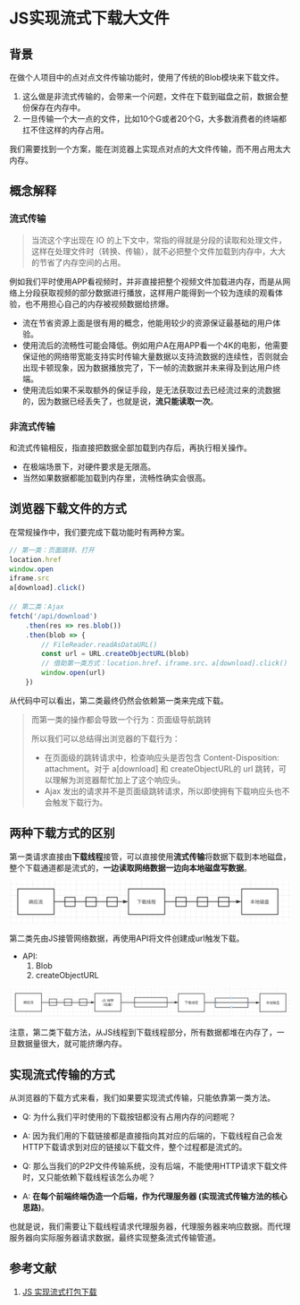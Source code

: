 # JS实现流式下载大文件

## 背景

在做个人项目中的点对点文件传输功能时，使用了传统的Blob模块来下载文件。

1. 这么做是非流式传输的，会带来一个问题，文件在下载到磁盘之前，数据会整份保存在内存中。
2. 一旦传输一个大一点的文件，比如10个G或者20个G，大多数消费者的终端都扛不住这样的内存占用。

我们需要找到一个方案，能在浏览器上实现点对点的大文件传输，而不用占用太大内存。

## 概念解释

### 流式传输

> 当流这个字出现在 IO 的上下文中，常指的得就是分段的读取和处理文件，这样在处理文件时（转换、传输），就不必把整个文件加载到内存中，大大的节省了内存空间的占用。

例如我们平时使用APP看视频时，并非直接把整个视频文件加载进内存，而是从网络上分段获取视频的部分数据进行播放，这样用户能得到一个较为连续的观看体验，也不用担心自己的内存被视频数据给挤爆。

- 流在节省资源上面是很有用的概念，他能用较少的资源保证最基础的用户体验。
- 使用流后的流畅性可能会降低。例如用户A在用APP看一个4K的电影，他需要保证他的网络带宽能支持实时传输大量数据以支持流数据的连续性，否则就会出现卡顿现象，因为数据播放完了，下一帧的流数据并未来得及到达用户终端。
- 使用流后如果不采取额外的保证手段，是无法获取过去已经流过来的流数据的，因为数据已经丢失了，也就是说，**流只能读取一次**。

### 非流式传输

和流式传输相反，指直接把数据全部加载到内存后，再执行相关操作。

- 在极端场景下，对硬件要求是无限高。
- 当然如果数据都能加载到内存里，流畅性确实会很高。

## 浏览器下载文件的方式

在常规操作中，我们要完成下载功能时有两种方案。

```javascript
// 第一类：页面跳转、打开
location.href
window.open
iframe.src
a[download].click()

// 第二类：Ajax
fetch('/api/download')
    .then(res => res.blob())
    .then(blob => {
        // FileReader.readAsDataURL()
        const url = URL.createObjectURL(blob)
        // 借助第一类方式：location.href、iframe.src、a[download].click()
        window.open(url)
    })
```

从代码中可以看出，第二类最终仍然会依赖第一类来完成下载。

> 而第一类的操作都会导致一个行为：页面级导航跳转
> 
> 所以我们可以总结得出浏览器的下载行为：
>
> - 在页面级的跳转请求中，检查响应头是否包含 Content-Disposition: attachment。对于 a[download] 和 createObjectURL的 url 跳转，可以理解为浏览器帮忙加上了这个响应头。
> - Ajax 发出的请求并不是页面级跳转请求，所以即使拥有下载响应头也不会触发下载行为。


## 两种下载方式的区别

第一类请求直接由**下载线程**接管，可以直接使用**流式传输**将数据下载到本地磁盘，整个下载通道都是流式的，**一边读取网络数据一边向本地磁盘写数据**。

![下载线程方式下载文件.png](../assets/下载线程方式下载文件.png)

第二类先由JS接管网络数据，再使用API将文件创建成url触发下载。

- API:
    1. Blob
    2. createObjectURL

![JS接管网络数据下载.png](../assets/JS接管网络数据下载.png)

注意，第二类下载方法，从JS线程到下载线程部分，所有数据都堆在内存了，一旦数据量很大，就可能挤爆内存。

## 实现流式传输的方式

从浏览器的下载方式来看，我们如果要实现流式传输，只能依靠第一类方法。

- Q: 为什么我们平时使用的下载按钮都没有占用内存的问题呢？
- A: 因为我们用的下载链接都是直接指向其对应的后端的，下载线程自己会发HTTP下载请求到对应的链接以下载文件，整个过程都是流式的。


- Q: 那么当我们的P2P文件传输系统，没有后端，不能使用HTTP请求下载文件时，又只能依赖下载线程该怎么办呢？
- A: **在每个前端终端伪造一个后端，作为代理服务器 (实现流式传输方法的核心思路)**。 

也就是说，我们需要让下载线程请求代理服务器，代理服务器来响应数据。而代理服务器向实际服务器请求数据，最终实现整条流式传输管道。


## 参考文献

1. [JS 实现流式打包下载](https://zhuanlan.zhihu.com/p/446145066)